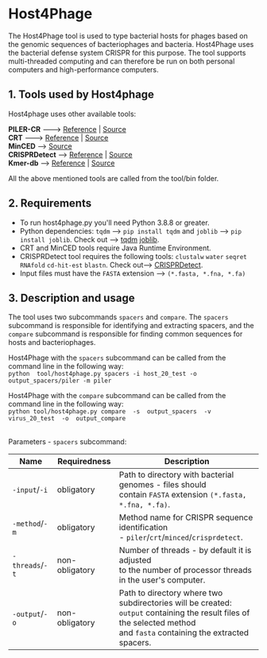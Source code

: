 # Host4Phage
The Host4Phage tool is used to type bacterial hosts for phages based on the genomic sequences of bacteriophages and bacteria. Host4Phage uses the bacterial defense system CRISPR for this purpose. The tool supports multi-threaded computing and can therefore be run on both personal computers and high-performance computers. 

## 1. Tools used by Host4phage
Host4phage uses other available tools: <br>

**PILER-CR** ---> [Reference](https://bmcbioinformatics.biomedcentral.com/articles/10.1186/1471-2105-8-18) | [Source](https://www.drive5.com/pilercr/) <br>
**CRT** ---> [Reference](https://bmcbioinformatics.biomedcentral.com/articles/10.1186/1471-2105-8-209) | [Source](http://www.room220.com/crt) <br>
**MinCED** --> [Source](https://github.com/ctSkennerton/minced) <br>
**CRISPRDetect** --> [Reference](https://bmcgenomics.biomedcentral.com/articles/10.1186/s12864-016-2627-0) | [Source](https://github.com/ambarishbiswas/CRISPRDetect_2.2) <br>
**Kmer-db** --> [Reference](https://academic.oup.com/bioinformatics/article/35/1/133/5050791) | [Source](https://github.com/refresh-bio/kmer-db) <br>

All the above mentioned tools are called from the tool/bin folder. 

## 2. Requirements
* To run host4phage.py you'll need Python 3.8.8 or greater.
* Python dependencies: `tqdm` --> `pip install tqdm` and `joblib` --> `pip install joblib`. Check out --> [tqdm](https://pypi.org/project/tqdm/) [joblib](https://pypi.org/project/joblib/).
* CRT and MinCED tools require Java Runtime Environment. <br>
* CRISPRDetect tool requires the following tools: `clustalw` `water` `seqret` `RNAfold` `cd-hit-est` `blastn`.  Check out--> [CRISPRDetect](https://github.com/ambarishbiswas/CRISPRDetect_2.2).
* Input files must have the `FASTA` extension --> `(*.fasta, *.fna, *.fa)`

## 3. Description and usage
The tool uses two subcommands `spacers` and `compare`.  The `spacers` subcommand is responsible for identifying and extracting spacers, and the `compare` subcommand is responsible for finding common sequences for hosts and bacteriophages. <br>

Host4Phage with the `spacers` subcommand can be called from the command line in the following way: <br>
`python  tool/host4phage.py spacers -i host_20_test -o output_spacers/piler -m piler` <br>

Host4Phage with the `compare` subcommand can be called from the command line in the following way: <br>
`python tool/host4phage.py compare  -s  output_spacers  -v  virus_20_test  -o  output_compare`<br> <br>

Parameters - `spacers` subcommand:

|Name|Requiredness|Description|
|----|----|----|
|`-input`/`-i`|obligatory|Path to directory with bacterial genomes - files should <br> contain `FASTA` extension `(*.fasta, *.fna, *.fa)`.|
|`-method`/`-m`|obligatory|Method name for CRISPR sequence identification <br> - `piler`/`crt`/`minced`/`crisprdetect`.|
|`-threads`/`-t`|non-obligatory|Number of threads - by default it is adjusted <br>to the number of processor threads in the user's computer.|
|`-output`/`-o`|non-obligatory|Path to directory where two subdirectories will be created: <br> `output` containing the result files of the selected method <br> and `fasta`  containing the extracted spacers.






